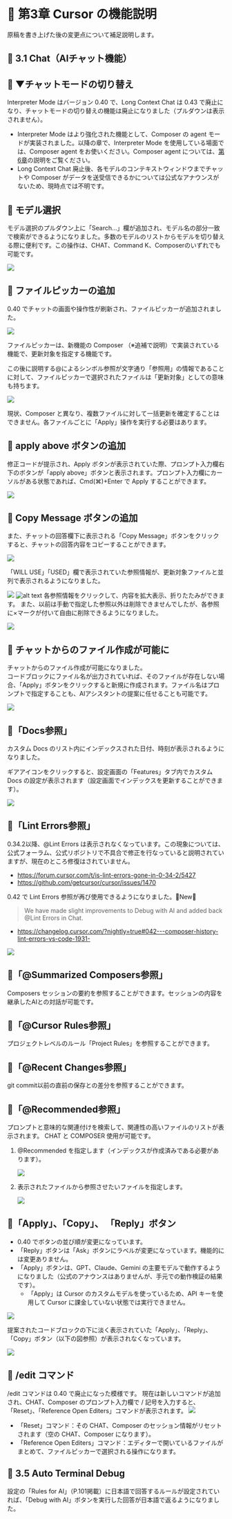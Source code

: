 # 📕 第3章 Cursor の機能説明

原稿を書き上げた後の変更点について補足説明します。

## 📘 3.1 Chat（AIチャット機能）

## 📘 ▼チャットモードの切り替え

Interpreter Mode はバージョン 0.40 で、Long Context Chat は 0.43 で廃止になり、チャットモードの切り替えの機能は廃止になりました（プルダウンは表示されません）。
- Interpreter Mode はより強化された機能として、Composer の agent モードが実装されました。以降の章で、Interpreter Mode を使用している場面では、Composer agent をお使いください。Composer agent については、[第6章](../chapter6/README.md)の説明をご覧ください。
- Long Context Chat 廃止後、各モデルのコンテキストウィンドウまでチャットや Composer がデータを送受信できるかについては公式なアナウンスがないため、現時点では不明です。

## 📘 モデル選択

モデル選択のプルダウン上に「Search...」欄が追加され、モデル名の部分一致で検索ができるようになりました。多数のモデルのリストからモデルを切り替える際に便利です。この操作は、CHAT、Command K、Composerのいずれでも可能です。

![](../images/models_search.png)


## 📘 ファイルピッカーの追加

0.40 でチャットの画面や操作性が刷新され、ファイルピッカーが追加されました。

![](../images/filepicker.png)

ファイルピッカーは、新機能の Composer （※追補で説明）で実装されている機能で、更新対象を指定する機能です。

この後に説明する@によるシンボル参照が文字通り「参照用」の情報であることに対して、ファイルピッカーで選択されたファイルは「更新対象」としての意味も持ちます。

![](../images/filepicker_edit.png)

現状、Composer と異なり、複数ファイルに対して一括更新を確定することはできません。各ファイルごとに「Apply」操作を実行する必要はあります。

## 📘 apply above ボタンの追加

修正コードが提示され、Apply ボタンが表示されていた際、プロンプト入力欄右下のボタンが「apply above」ボタンと表示されます。プロンプト入力欄にカーソルがある状態であれば、Cmd(⌘)+Enter で Apply することができます。

![](../images/Chat_Apply.png)

## 📘 Copy Message ボタンの追加

また、チャットの回答欄下に表示される「Copy Message」ボタンをクリックすると、チャットの回答内容をコピーすることができます。

![](../images/CopyMessage.png)

「WILL USE」「USED」欄で表示されていた参照情報が、更新対象ファイルと並列で表示されるようになりました。

![](../images/chat_ref.png)
![alt text](../images/Chat_Apply.png)
各参照情報をクリックして、内容を拡大表示、折りたたみができます。
また、以前は手動で指定した参照以外は削除できませんでしたが、各参照に×マークが付いて自由に削除できるようになりました。

![](../images/chat_ref2.png)

## 📘 チャットからのファイル作成が可能に

チャットからのファイル作成が可能になりました。  
コードブロックにファイル名が出力されていれば、そのファイルが存在しない場合、「Apply」ボタンをクリックすると新規に作成されます。ファイル名はプロンプトで指定することも、AIアシスタントの提案に任せることも可能です。

![](../images/chat_file_create.png)

## 📘「Docs参照」

カスタム Docs のリスト内にインデックスされた日付、時刻が表示されるようになりました。

ギアアイコンをクリックすると、設定画面の「Features」タブ内でカスタム Docs の設定が表示されます（設定画面でインデックスを更新することができます）。

![](../images/docs_on_chtat.png)

## 📘「Lint Errors参照」

0.34.2以降、@Lint Errors は表示されなくなっています。この現象については、公式フォーラム、公式リポジトリで不具合で修正を行なっていると説明されていますが、現在のところ修復はされていません。

- https://forum.cursor.com/t/is-lint-errors-gone-in-0-34-2/5427
- https://github.com/getcursor/cursor/issues/1470

0.42 で Lint Errors 参照が再び使用できるようになりました。🌟New🌟

> We have made slight improvements to Debug with AI and added back @Lint Errors in Chat.
- https://changelog.cursor.com/?nightly=true#042---composer-history-lint-errors-vs-code-1931-

![](../images/symbols.png)

## 📘「@Summarized Composers参照」

Composers セッションの要約を参照することができます。セッションの内容を継承したAIとの対話が可能です。

## 📘「@Cursor Rules参照」

プロジェクトレベルのルール「Project Rules」を参照することができます。

## 📘「@Recent Changes参照」

git commit以前の直前の保存との差分を参照することができます。

## 📘「@Recommended参照」

プロンプトと意味的な関連付けを検索して、関連性の高いファイルのリストが表示されます。
CHAT と COMPOSER 使用が可能です。

1. @Recommended を指定します（インデックスが作成済みである必要があります）。
   
   ![](../images/Recommended1.png)

2. 表示されたファイルから参照させたいファイルを指定します。
   
   ![](../images/Recommended2.png) 


## 📘「Apply」、「Copy」、 「Reply」ボタン

- 0.40 でボタンの並び順が変更になっています。
- 「Reply」ボタンは「Ask」ボタンにラベルが変更になっています。機能的には変更ありません。
- 「Apply」ボタンは、GPT、Claude、Gemini の主要モデルで動作するようになりました（公式のアナウンスはありませんが、手元での動作検証の結果です）。
    - 「Apply」は Cursor のカスタムモデルを使っているため、API キーを使用して Cursor に課金していない状態では実行できません。

![](../images/ask_button.png)

提案されたコードブロックの下に淡く表示されていた「Apply」、「Reply」、「Copy」ボタン（以下の図参照）が表示されなくなっています。

![](../images/apply_button_lost.png)

## 📘 /edit コマンド

/edit コマンドは 0.40 で廃止になった模様です。
現在は新しいコマンドが追加され、CHAT、Composer のプロンプト入力欄で / 記号を入力すると、「Reset」、「Reference Open Editers」コマンドが表示されます。
![](../images/edit_command.png)

- 「Reset」コマンド：その CHAT、Composer のセッション情報がリセットされます（空の CHAT、Composer になります）。
- 「Reference Open Editers」コマンド：エディターで開いているファイルがまとめて、ファイルピッカーで選択される操作になります。

## 📘 3.5 Auto Terminal Debug

設定の「Rules for AI」（P.101掲載）に日本語で回答するルールが設定されていれば、「Debug with AI」ボタンを実行した回答が日本語で返るようになりました。
